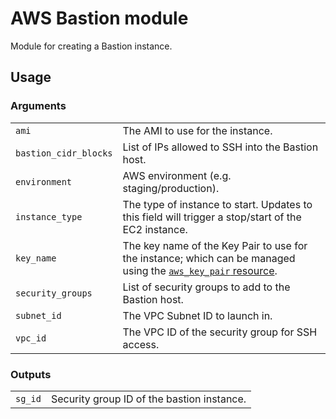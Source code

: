 # AWS Bastion module
Module for creating a Bastion instance.

## Usage

### Arguments
| | | 
| --- | --- |
| `ami` | The AMI to use for the instance.
| `bastion_cidr_blocks` | List of IPs allowed to SSH into the Bastion host.
| `environment` | AWS environment (e.g. staging/production).
| `instance_type` | The type of instance to start. Updates to this field will trigger a stop/start of the EC2 instance.
| `key_name` | The key name of the Key Pair to use for the instance; which can be managed using the [`aws_key_pair` resource](https://www.terraform.io/docs/providers/aws/r/key_pair.html).
| `security_groups` | List of security groups to add to the Bastion host.
| `subnet_id` | The VPC Subnet ID to launch in.
| `vpc_id` | The VPC ID of the security group for SSH access.

### Outputs 
| | | 
| --- | --- |
| `sg_id` | Security group ID of the bastion instance. 
